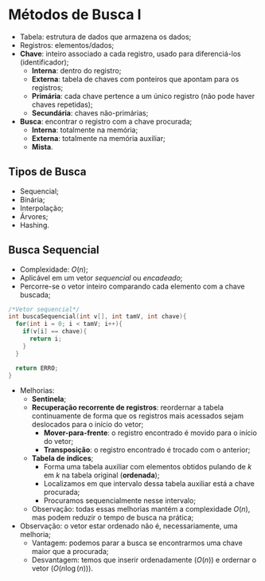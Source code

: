 # Métodos de Busca I

- Tabela: estrutura de dados que armazena os dados;
- Registros: elementos/dados;
- **Chave**: inteiro associado a cada registro, usado para diferenciá-los (identificador);
  - **Interna**: dentro do registro;
  - **Externa**: tabela de chaves com ponteiros que apontam para os registros;
  - **Primária**: cada chave pertence a um único registro (não pode haver chaves repetidas);
  - **Secundária**: chaves não-primárias;
- **Busca**: encontrar o registro com a chave procurada;
  - **Interna**: totalmente na memória;
  - **Externa**:  totalmente na memória auxiliar;
  - **Mista**.

## Tipos de Busca

- Sequencial;
- Binária;
- Interpolação;
- Árvores;
- Hashing.

## Busca Sequencial

- Complexidade: $O(n)$;
- Aplicável em um vetor *sequencial* ou *encadeado*;
- Percorre-se o vetor inteiro comparando cada elemento com a chave buscada;
```c
/*Vetor sequencial*/
int buscaSequencial(int v[], int tamV, int chave){
  for(int i = 0; i < tamV; i++){
    if(v[i] == chave){
      return i;
    }
  }

  return ERRO;
}
```
- Melhorias:
  - **Sentinela**;
  - **Recuperação recorrente de registros**: reordernar a tabela continuamente de forma que os registros mais acessados sejam deslocados para o início do vetor;
    - **Mover-para-frente**: o registro encontrado é movido para o início do vetor;
    - **Transposição**: o registro encontrado é trocado com o anterior;
  - **Tabela de índices**;
    - Forma uma tabela auxiliar com elementos obtidos pulando de $k$ em $k$ na tabela original (**ordenada**);
    - Localizamos em que intervalo dessa tabela auxiliar está a chave procurada;
    - Procuramos sequencialmente nesse intervalo;
  - Observação: todas essas melhorias mantém a complexidade $O(n)$, mas podem reduzir o tempo de busca na prática;
- Observação: o vetor estar ordenado não é, necessariamente, uma melhoria;
  - Vantagem: podemos parar a busca se encontrarmos uma chave maior que a procurada;
  - Desvantagem: temos que inserir ordenadamente ($O(n)$) e ordernar o vetor ($O(n \log(n))$).